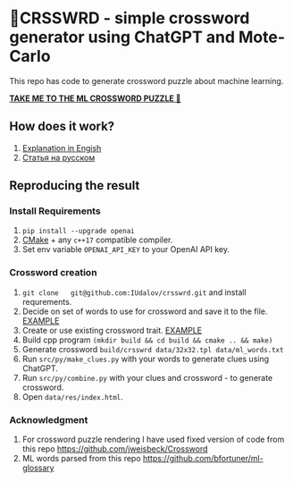 # 🧩CRSSWRD - simple crossword generator using ChatGPT and Mote-Carlo
This repo has code to generate crossword puzzle about machine learning.

[**TAKE ME TO THE ML CROSSWORD PUZZLE 🧩**](https://udalovilia.com/crossword/)

## How does it work?
1. [Explanation in Engish](https://medium.com/@iliaudalov/making-a-crossword-puzzle-about-ml-using-monte-carlo-and-chatgpt-a6a4db49f29d)
2. [Статья на русском](https://habr.com/ru/articles/838674/)

## Reproducing the result
### Install Requirements
1. `pip install --upgrade openai`
1. [CMake](https://cmake.org/) + any `c++17` compatible compiler.
1. Set env variable `OPENAI_API_KEY` to your OpenAI API key.

### Crossword creation
1. `git clone 	git@github.com:IUdalov/crsswrd.git` and install requrements.
1. Decide on set of words to use for crossword and save it to the file. [EXAMPLE](https://github.com/IUdalov/crsswrd/blob/main/data/ml_words.txt)
1. Create or use existing crossword trait. [EXAMPLE](https://github.com/IUdalov/crsswrd/blob/main/data/16x16.tpl)
1. Build cpp program `(mkdir build && cd build && cmake .. && make) `
1. Generate crossword `build/crsswrd data/32x32.tpl data/ml_words.txt`
1. Run `src/py/make_clues.py` with your words to generate clues using ChatGPT.
1. Run `src/py/combine.py` with your clues and crossword - to generate crossword.
1. Open `data/res/index.html`.

### Acknowledgment
1. For crossword puzzle rendering I have used fixed version of code from this repo https://github.com/jweisbeck/Crossword
2. ML words parsed from this repo https://github.com/bfortuner/ml-glossary
